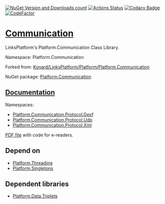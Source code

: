 [![NuGet Version and Downloads count](https://buildstats.info/nuget/Platform.Communication)](https://www.nuget.org/packages/Platform.Communication)
[![Actions Status](https://github.com/linksplatform/Communication/workflows/CD/badge.svg)](https://github.com/linksplatform/Communication/actions?workflow=CD)
[![Codacy Badge](https://api.codacy.com/project/badge/Grade/c25f708dc08b4f7e8d96c671378bb1ad)](https://app.codacy.com/app/drakonard/Communication?utm_source=github.com&utm_medium=referral&utm_content=linksplatform/Communication&utm_campaign=Badge_Grade_Dashboard)
[![CodeFactor](https://www.codefactor.io/repository/github/linksplatform/communication/badge)](https://www.codefactor.io/repository/github/linksplatform/communication)

# [Communication](https://github.com/linksplatform/Communication)
LinksPlatform's Platform.Communication Class Library.

Namespace: Platform.Communication

Forked from: [Konard/LinksPlatform/Platform/Platform.Communication](https://github.com/Konard/LinksPlatform/tree/0599b1bdad82c23ae80c890e63b309764b6997bd/Platform/Platform.Communication)

NuGet package: [Platform.Communication](https://www.nuget.org/packages/Platform.Communication)

## [Documentation](https://linksplatform.github.io/Communication)
Namespaces:
*   [Platform.Communication.Protocol.Gexf](https://linksplatform.github.io/Communication/api/Platform.Communication.Protocol.Gexf.html)
*   [Platform.Communication.Protocol.Udp](https://linksplatform.github.io/Communication/api/Platform.Communication.Protocol.Udp.html)
*   [Platform.Communication.Protocol.Xml](https://linksplatform.github.io/Communication/api/Platform.Communication.Protocol.Xml.html)

[PDF file](https://linksplatform.github.io/Communication/Platform.Communication.pdf) with code for e-readers.

## Depend on
*   [Platform.Threading](https://github.com/linksplatform/Threading)
*   [Platform.Singletons](https://github.com/linksplatform/Singletons)

## Dependent libraries
*   [Platform.Data.Triplets](https://github.com/linksplatform/Data.Triplets)
